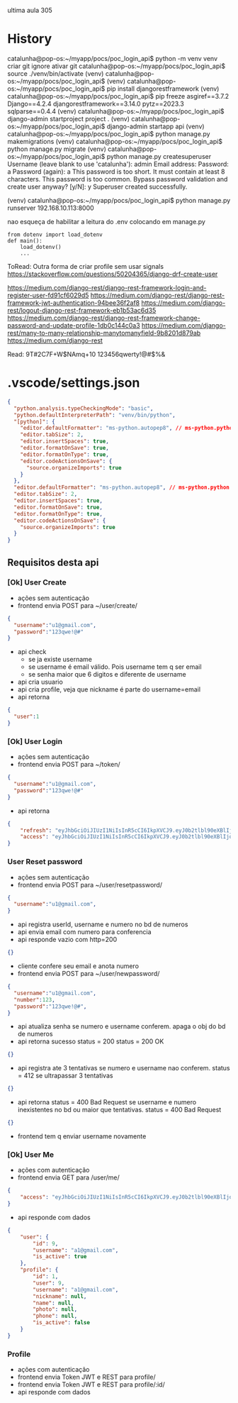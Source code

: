 ultima aula 305

# History

catalunha@pop-os:~/myapp/pocs/poc_login_api$ python -m venv venv
criar git ignore
ativar git
catalunha@pop-os:~/myapp/pocs/poc_login_api$ source ./venv/bin/activate
(venv) catalunha@pop-os:~/myapp/pocs/poc_login_api$ 
(venv) catalunha@pop-os:~/myapp/pocs/poc_login_api$ pip install djangorestframework
(venv) catalunha@pop-os:~/myapp/pocs/poc_login_api$ pip freeze
asgiref==3.7.2
Django==4.2.4
djangorestframework==3.14.0
pytz==2023.3
sqlparse==0.4.4
(venv) catalunha@pop-os:~/myapp/pocs/poc_login_api$ django-admin startproject project .
(venv) catalunha@pop-os:~/myapp/pocs/poc_login_api$ django-admin startapp api
(venv) catalunha@pop-os:~/myapp/pocs/poc_login_api$ python manage.py makemigrations
(venv) catalunha@pop-os:~/myapp/pocs/poc_login_api$ python manage.py migrate
(venv) catalunha@pop-os:~/myapp/pocs/poc_login_api$ python manage.py createsuperuser
Username (leave blank to use 'catalunha'): admin
Email address: 
Password: a
Password (again): a
This password is too short. It must contain at least 8 characters.
This password is too common.
Bypass password validation and create user anyway? [y/N]: y
Superuser created successfully.

(venv) catalunha@pop-os:~/myapp/pocs/poc_login_api$ python manage.py runserver 192.168.10.113:8000

nao esqueça de habilitar a leitura do .env colocando em manage.py
```
from dotenv import load_dotenv
def main():
    load_dotenv()
    ...
```


ToRead:
Outra forma de criar profile sem usar signals
https://stackoverflow.com/questions/50204365/django-drf-create-user

https://medium.com/django-rest/django-rest-framework-login-and-register-user-fd91cf6029d5
https://medium.com/django-rest/django-rest-framework-jwt-authentication-94bee36f2af8
https://medium.com/django-rest/logout-django-rest-framework-eb1b53ac6d35
https://medium.com/django-rest/django-rest-framework-change-password-and-update-profile-1db0c144c0a3
https://medium.com/django-rest/many-to-many-relationship-manytomanyfield-9b8201d879ab
https://medium.com/django-rest

Read:
9T#2C7F+W$NAmq+10
123456qwerty!@#$%&
# .vscode/settings.json

```json
{
  "python.analysis.typeCheckingMode": "basic",
  "python.defaultInterpreterPath": "venv/bin/python",
  "[python]": {
    "editor.defaultFormatter": "ms-python.autopep8", // ms-python.python
    "editor.tabSize": 2,
    "editor.insertSpaces": true,
    "editor.formatOnSave": true,
    "editor.formatOnType": true,
    "editor.codeActionsOnSave": {
      "source.organizeImports": true
    }
  },
  "editor.defaultFormatter": "ms-python.autopep8", // ms-python.python
  "editor.tabSize": 2,
  "editor.insertSpaces": true,
  "editor.formatOnSave": true,
  "editor.formatOnType": true,
  "editor.codeActionsOnSave": {
    "source.organizeImports": true
  }
}
```


## Requisitos desta api

### [Ok] User Create
* ações sem autenticação
* frontend envia POST para ~/user/create/
```json
{
  "username":"u1@gmail.com",
  "password":"123qwe!@#"
}
```
* api check
  * se ja existe username
  * se username é email válido. Pois username tem q ser email
  * se senha maior que 6 digitos e diferente de username
* api cria usuario
* api cria profile, veja que nickname é parte do username=email
* api retorna
```json
{
  "user":1
}
```

### [Ok] User Login
* ações sem autenticação
* frontend envia POST para ~/token/
```json
{
  "username":"u1@gmail.com",
  "password":"123qwe!@#"
}
```
* api retorna
```json
{
	"refresh": "eyJhbGciOiJIUzI1NiIsInR5cCI6IkpXVCJ9.eyJ0b2tlbl90eXBlIjoicmVmcmVzaCIsImV4cCI6MTY5MzkyMDMxNSwiaWF0IjoxNjkzODMzOTE1LCJqdGkiOiIyYjYyMmNjNDQ1Mzk0YTI1YmFkMDAzMjUzNmUyODU3MiIsInVzZXJfaWQiOjEyfQ.SqOByEBzC0lW1q-uDBwgGPOIZBRAImKyC-uk7K2gO00",
	"access": "eyJhbGciOiJIUzI1NiIsInR5cCI6IkpXVCJ9.eyJ0b2tlbl90eXBlIjoiYWNjZXNzIiwiZXhwIjoxNjkzODM3NTE1LCJpYXQiOjE2OTM4MzM5MTUsImp0aSI6IjViNzllYzhkOGM2ZDRlYTE4YzRiMGY2ZjkyZjA4YjY3IiwidXNlcl9pZCI6MTJ9.NMkzD8JyC5hM7WV18Tc3Ej8zBLla1dAbCccnQtrDzbI"
}
```

### User Reset password
* ações sem autenticação
* frontend envia POST para ~/user/resetpassword/
```json
{
  "username":"u1@gmail.com",
}
```
* api registra userId, username e numero no bd de numeros
* api envia email com numero para conferencia
* api responde vazio com http=200
```json
{}
```
* cliente confere seu email e anota numero
* frontend envia POST para ~/user/newpassword/
```json
{
  "username":"u1@gmail.com",
  "number":123,
  "password":"123qwe!@#",
}
```
* api atualiza senha se numero e username conferem. apaga o obj do bd de numeros
* api retorna sucesso status = 200
status = 200 OK
```json
{}
```
* api registra ate 3 tentativas se numero e username nao conferem. status = 412 se ultrapassar 3 tentativas
```json
{}
```
* api retorna status = 400 Bad Request se username e numero inexistentes no bd ou maior que tentativas. 
status = 400 Bad Request
```json
{}
```
* frontend tem q enviar username novamente

### [Ok] User Me
* ações com autenticação
* frontend envia GET para /user/me/
```json
{
	"access": "eyJhbGciOiJIUzI1NiIsInR5cCI6IkpXVCJ9.eyJ0b2tlbl90eXBlIjoiYWNjZXNzIiwiZXhwIjoxNjkzODM3NTE1LCJpYXQiOjE2OTM4MzM5MTUsImp0aSI6IjViNzllYzhkOGM2ZDRlYTE4YzRiMGY2ZjkyZjA4YjY3IiwidXNlcl9pZCI6MTJ9.NMkzD8JyC5hM7WV18Tc3Ej8zBLla1dAbCccnQtrDzbI"
}
```
* api responde com dados
```json
{
	"user": {
		"id": 9,
		"username": "a1@gmail.com",
		"is_active": true
	},
	"profile": {
		"id": 1,
		"user": 9,
		"username": "a1@gmail.com",
		"nickname": null,
		"name": null,
		"photo": null,
		"phone": null,
		"is_active": false
	}
}
```

### Profile
* ações com autenticação
* frontend envia Token JWT e REST para profile/
* frontend envia Token JWT e REST para profile/:id/
* api responde com dados
